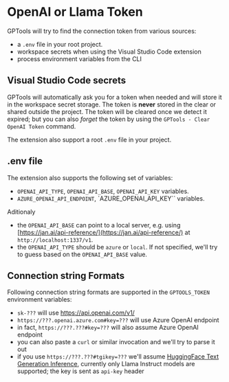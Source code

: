 # OpenAI or Llama Token

GPTools will try to find the connection token from various sources:

-   a `.env` file in your root project.
-   workspace secrets when using the Visual Studio Code extension
-   process environment variables from the CLI

## Visual Studio Code secrets

GPTools will automatically ask you for a token when needed and will store it in the workspace secret storage. The token is **never** stored in the clear or shared outside the project.
The token will be cleared once we detect it expired; but you can also _forget_ the token by using the `GPTools - Clear OpenAI Token` command.

The extension also support a root `.env` file in your project.

## .env file

The extension also supports the following set of variables:

-   `OPENAI_API_TYPE`, `OPENAI_API_BASE`, `OPENAI_API_KEY` variables.
-   `AZURE_OPENAI_API_ENDPOINT`, `AZURE_OPENAI_API_KEY`` variables.

Aditionaly

-   the `OPENAI_API_BASE` can point to a local server, e.g. using [https://jan.ai/api-reference/](https://jan.ai/api-reference/) at `http://localhost:1337/v1`.
-   the `OPENAI_API_TYPE` should be `azure` or `local`. If not specified, we'll try to guess based on the `OPENAI_API_BASE` value.

## Connection string Formats

Following connection string formats are supported in the `GPTOOLS_TOKEN` environment variables:

-   `sk-???` will use https://api.openai.com/v1/
-   `https://???.openai.azure.com#key=???` will use Azure OpenAI endpoint
-   in fact, `https://???.???#key=???` will also assume Azure OpenAI endpoint
-   you can also paste a `curl` or similar invocation and we'll try to parse it out
-   if you use `https://???.???#tgikey=???` we'll assume
    [HuggingFace Text Generation Inference](https://github.com/huggingface/text-generation-inference),
    currently only Llama Instruct models are supported; the key is sent as `api-key` header
